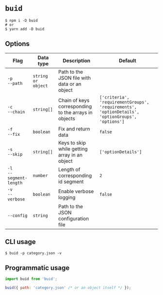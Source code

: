 # `buid`

```shell script
$ npm i -D buid
# or
$ yarn add -D buid
```

## Options

| Flag                         | Data type          | Description                                          | Default                                                                                         |
| ---------------------------- | ------------------ | ---------------------------------------------------- | ----------------------------------------------------------------------------------------------- |
| `-p`<br />`--path`           | `string or object` | Path to the JSON file with data or an object         |                                                                                                 |
| `-c`<br />`--chain`          | `string[]`         | Chain of keys corresponding to the arrays in objects | `['criteria', 'requirementGroups', 'requirements', 'optionDetails', 'optionGroups', 'options']` |
| `-f`<br />`--fix`            | `boolean`          | Fix and return data                                  | `false`                                                                                         |
| `-s`<br />`--skip`           | `string[]`         | Keys to skip while getting array in an object        | `['optionDetails']`                                                                             |
| `-l`<br />`--segment-length` | `number`           | Length of corresponding id segment                   | `2`                                                                                             |
| `-v`<br />`--verbose`        | `boolean`          | Enable verbose logging                               | `false`                                                                                         |
| `--config`                   | `string`           | Path to the JSON configuration file                  |                                                                                                 |

## CLI usage

```shell script
$ buid -p category.json -v
```

## Programmatic usage

```javascript
import buid from 'buid';

buid({ path: 'category.json' /* or an object itself */ });
```
